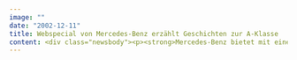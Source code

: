 ```yaml
---
image: ""
date: "2002-12-11"
title: Webspecial von Mercedes-Benz erzählt Geschichten zur A-Klasse
content: <div class="newsbody"><p><strong>Mercedes-Benz bietet mit einem neuen Webspecial einen tiefen Einblick in der Philosophie der A-Klasse. Entlang der bereits in einer Anzeigenkampagne gestellten Frage "Kennen Sie ein innovativeres Auto?" zeichnet das von SinnerSchrader realisierte Webspecial den Weg nach, den der Autohersteller bei der Entwicklung eines durch und durch wegweisenden Fahrzeuges ging.</strong></p><p>Wie dieses Ziel verfolgt und in Form der A-Klasse realisiert wurde, erzählt das modular aufgebaute Webspecial anhand kleiner Geschichten. Dazu werden zuerst die Vorbilder der A-Klasse vorgestellt&#58; Erfinder, die nicht nur an die Kraft ihrer Ideen glauben, sondern sie auch realisieren. So tritt u.a. der achtjährige Jacob Dunnack auf, der den "Batball" erfand, einen Baseballschläger, der auch als Transportgerät dient. Jacob besitzt heute ein Patent auf seine Idee, die als Produkt von Toys"R"Us vertrieben wird.</p><p>Jedes Schlüsselthema der A-Klasse hat seine eigene Geschichte. Es wird erzählt, was eine Innovationen ausmacht, wie Automobile sicherer werden, Raum sinnvoll genutzt wird oder Design dem Menschen dient. Über eine Laufzeit von zehn Monaten kommt alle acht Wochen eine neue "Innovation Story" dazu.</p><p>"Ein gutes Produkt spiegelt die Werte und Visionen seiner Schöpfer. Unsere Idee war, die Suche nach neuen Maßstäben bei der Entwicklung der A-Klasse auch zeitlich nachvollziehbar zu machen", erläutert Berater Stefan Schaub vom Internetdienstleister SinnerSchrader das kreative Konzept. SinnerSchrader hat das Webspecial in fünf Sprachen produziert. Es basiert vollständig auf Flash-Technologie und wird innerhalb von Mercedes-Benz international übernommen.</p><p><a href="http&#58;//www.mercedes-benz.com/a-klasse">www.mercedes-benz.com/a-klasse</a></p><a href="http&#58;//www.mercedes-benz.com/a-klasse"></a><p><a href="http&#58;//www.mercedes-benz.com/a-klasse"></a></p><p><a class="news-backlink" href="/de/"><svg class="svg-ico svg-ico--arrow-left"><use xlink&#58;href="#arrow-down"></use></svg>Zurück zur Presse Übersicht</a></p></div>
---
```

